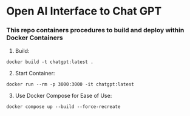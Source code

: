 # Open AI Interface to Chat GPT

### This repo containers procedures to build and deploy within Docker Containers

1. Build:

~~~ 
docker build -t chatgpt:latest .
~~~

2. Start Container:

~~~ 
docker run --rm -p 3000:3000 -it chatgpt:latest
~~~

3. Use Docker Compose for Ease of Use:

~~~ 
docker compose up --build --force-recreate
~~~